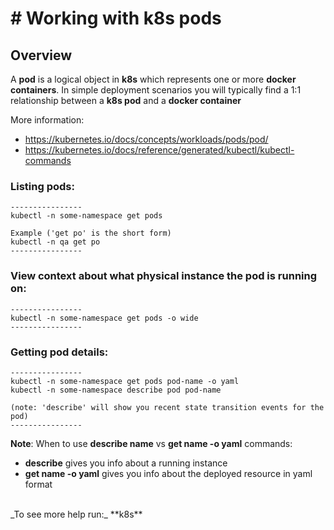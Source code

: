 # # Working with k8s pods

## Overview

A **pod** is a logical object in **k8s** which represents one or more **docker containers**. In simple deployment scenarios you will typically find a 1:1 relationship between a **k8s pod** and a **docker container**<br>

More information:

- https://kubernetes.io/docs/concepts/workloads/pods/pod/
- https://kubernetes.io/docs/reference/generated/kubectl/kubectl-commands

### Listing pods:
```
----------------
kubectl -n some-namespace get pods

Example ('get po' is the short form)
kubectl -n qa get po
----------------
```

### View context about what physical instance the pod is running on:
```
----------------
kubectl -n some-namespace get pods -o wide
----------------
```

### Getting pod details:
```
----------------
kubectl -n some-namespace get pods pod-name -o yaml
kubectl -n some-namespace describe pod pod-name

(note: 'describe' will show you recent state transition events for the pod)
----------------
```

**Note**: When to use **describe name** vs **get name -o yaml** commands:<br>

- **describe** gives you info about a running instance
- **get name -o yaml** gives you info about the deployed resource in yaml format 

<br>
_To see more help run:_ **k8s**
